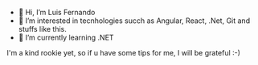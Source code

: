 - 👋 Hi, I’m Luis Fernando
- 👀 I’m interested in tecnhologies succh as Angular, React, .Net, Git and stuffs like this.
- 🌱 I’m currently learning .NET

I'm a kind rookie yet, so if u have some tips for me, I will be grateful :-)
